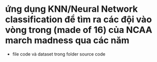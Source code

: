 # ứng dụng KNN/Neural Network classification để tìm ra các đội vào vòng trong (made of 16) của NCAA march madness qua các năm
- file code và dataset trong folder source code
